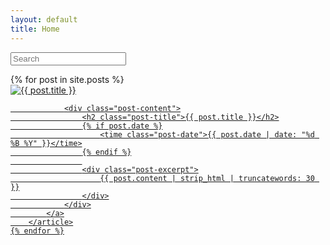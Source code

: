 ```yaml
---
layout: default
title: Home
---
```

<input type="text" id="search-input" placeholder="Search">
<ul id="results-container"></ul>

<script src="https://unpkg.com/simple-jekyll-search@latest/dest/simple-jekyll-search.min.js"></script>
<script>
  SimpleJekyllSearch({
    searchInput: document.getElementById('search-input'),
    resultsContainer: document.getElementById('results-container'),
    json: '/search.json'
  })
</script>
<div class="posts-grid">
    {% for post in site.posts %}
        <article class="post-card">
            <a href="{{ post.url | relative_url }}" class="post-link">
                <div class="post-image">
                    <img src="{{ post.header_image | relative_url }}" alt="{{ post.title }}" loading="lazy">
                </div>
                
                <div class="post-content">
                    <h2 class="post-title">{{ post.title }}</h2>
                    {% if post.date %}
                        <time class="post-date">{{ post.date | date: "%d %B %Y" }}</time>
                    {% endif %}
                    
                    <div class="post-excerpt">
                        {{ post.content | strip_html | truncatewords: 30 }}
                    </div>
                </div>
            </a>
        </article>
    {% endfor %}
</div>